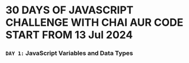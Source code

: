 # 30 DAYS OF JAVASCRIPT CHALLENGE WITH CHAI AUR CODE START FROM 13 Jul 2024

### `DAY 1:` JavaScript Variables and Data Types
